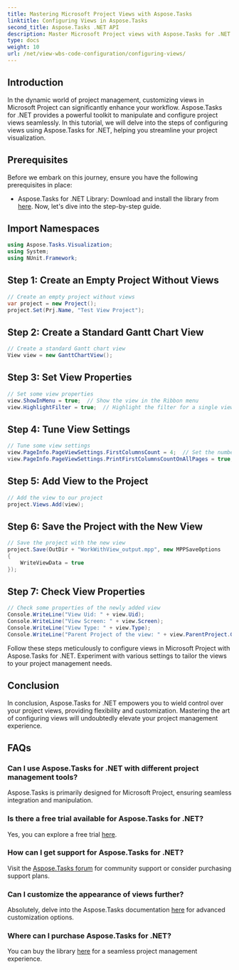```yaml
---
title: Mastering Microsoft Project Views with Aspose.Tasks
linktitle: Configuring Views in Aspose.Tasks
second_title: Aspose.Tasks .NET API
description: Master Microsoft Project views with Aspose.Tasks for .NET. Customize and streamline your project management experience effortlessly.
type: docs
weight: 10
url: /net/view-wbs-code-configuration/configuring-views/
---
```

## Introduction
In the dynamic world of project management, customizing views in Microsoft Project can significantly enhance your workflow. Aspose.Tasks for .NET provides a powerful toolkit to manipulate and configure project views seamlessly. In this tutorial, we will delve into the steps of configuring views using Aspose.Tasks for .NET, helping you streamline your project visualization.
## Prerequisites
Before we embark on this journey, ensure you have the following prerequisites in place:
- Aspose.Tasks for .NET Library: Download and install the library from [here](https://releases.aspose.com/tasks/net/).
Now, let's dive into the step-by-step guide.
## Import Namespaces
```csharp
using Aspose.Tasks.Visualization;
using System;
using NUnit.Framework;
```
## Step 1: Create an Empty Project Without Views
```csharp
// Create an empty project without views
var project = new Project();
project.Set(Prj.Name, "Test View Project");
```
## Step 2: Create a Standard Gantt Chart View
```csharp
// Create a standard Gantt chart view
View view = new GanttChartView();
```
## Step 3: Set View Properties
```csharp
// Set some view properties
view.ShowInMenu = true;  // Show the view in the Ribbon menu
view.HighlightFilter = true;  // Highlight the filter for a single view
```
## Step 4: Tune View Settings
```csharp
// Tune some view settings
view.PageInfo.PageViewSettings.FirstColumnsCount = 4;  // Set the number of first columns to be printed on all pages
view.PageInfo.PageViewSettings.PrintFirstColumnsCountOnAllPages = true;  // Print a specified number of first columns on all pages
```
## Step 5: Add View to the Project
```csharp
// Add the view to our project
project.Views.Add(view);
```
## Step 6: Save the Project with the New View
```csharp
// Save the project with the new view
project.Save(OutDir + "WorkWithView_output.mpp", new MPPSaveOptions
{
    WriteViewData = true
});
```
## Step 7: Check View Properties
```csharp
// Check some properties of the newly added view
Console.WriteLine("View Uid: " + view.Uid);
Console.WriteLine("View Screen: " + view.Screen);
Console.WriteLine("View Type: " + view.Type);
Console.WriteLine("Parent Project of the view: " + view.ParentProject.Get(Prj.Name));
```
Follow these steps meticulously to configure views in Microsoft Project with Aspose.Tasks for .NET. Experiment with various settings to tailor the views to your project management needs.
## Conclusion
In conclusion, Aspose.Tasks for .NET empowers you to wield control over your project views, providing flexibility and customization. Mastering the art of configuring views will undoubtedly elevate your project management experience.
## FAQs
### Can I use Aspose.Tasks for .NET with different project management tools?
Aspose.Tasks is primarily designed for Microsoft Project, ensuring seamless integration and manipulation.
### Is there a free trial available for Aspose.Tasks for .NET?
Yes, you can explore a free trial [here](https://releases.aspose.com/).
### How can I get support for Aspose.Tasks for .NET?
Visit the [Aspose.Tasks forum](https://forum.aspose.com/c/tasks/15) for community support or consider purchasing support plans.
### Can I customize the appearance of views further?
Absolutely, delve into the Aspose.Tasks documentation [here](https://reference.aspose.com/tasks/net/) for advanced customization options.
### Where can I purchase Aspose.Tasks for .NET?
You can buy the library [here](https://purchase.aspose.com/buy) for a seamless project management experience.
